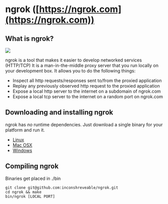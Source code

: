 # ngrok ([https://ngrok.com](https://ngrok.com))

## What is ngrok?
![](https://ngrok.com/static/img/overview.png)

ngrok is a tool that makes it easier to develop networked services (HTTP/TCP)
It is a man-in-the-middle proxy server that you run locally on your development box. It allows you to do the following things:

- Inspect all http requests/responses sent to/from the proxied application
- Replay any previously observed http request to the proxied application
- Expose a local http server to the internet on a subdomain of ngrok.com
- Expose a local tcp server to the internet on a random port on ngrok.com


## Downloading and installing ngrok
ngrok has _no_ runtime dependencies. Just download a single binary for your platform and run it.

- [Linux](http://ngrok.com/dl/linux_386/ngrok.zip)
- [Mac OSX](http://ngrok.com/dl/darwin_386/ngrok.zip)
- [Windows](http://ngrok.com/dl/windows_386/ngrok.zip)


## Compiling ngrok
Binaries get placed in ./bin

    git clone git@github.com:inconshreveable/ngrok.git
    cd ngrok && make
    bin/ngrok [LOCAL PORT]

